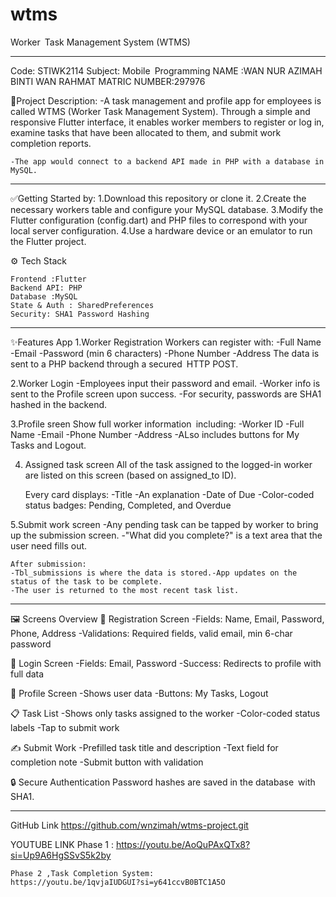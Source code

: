 # wtms

Worker Task Management System (WTMS)
_____________________________________________________________________________________________________________________________________________

Code: STIWK2114 
Subject: Mobile Programming
NAME :WAN NUR AZIMAH BINTI WAN RAHMAT
MATRIC NUMBER:297976


 📱Project Description:
    -A task management and profile app for employees is called WTMS (Worker Task Management System). Through a simple and responsive Flutter interface, it enables worker members to register or log in, examine tasks that have been allocated to them, and submit work completion reports. 

    -The app would connect to a backend API made in PHP with a database in MySQL.
_________________________________________________________________________________________________________________________________________________

✅Getting Started by:
    1.Download this repository or clone it.
    2.Create the necessary workers table and configure your MySQL database.
    3.Modify the Flutter configuration (config.dart) and PHP files to correspond with your local server configuration.
    4.Use a hardware device or an emulator to run the Flutter project.

⚙️ Tech Stack

    Frontend :Flutter
    Backend API: PHP
    Database :MySQL
    State & Auth : SharedPreferences
    Security: SHA1 Password Hashing
 __________________________________________________________________________________________________________________________________________________

✨Features App
1.Worker Registration
    Workers can register with:
    -Full Name
    -Email
    -Password (min 6 characters)
    -Phone Number
    -Address
    The data is sent to a PHP backend through a secured HTTP POST.

2.Worker Login
    -Employees input their password and email.
    -Worker info is sent to the Profile screen upon success.
    -For security, passwords are SHA1 hashed in the backend.

3.Profile sreen
    Show full worker information including:
    -Worker ID
    -Full Name
    -Email
    -Phone Number
    -Address
    -ALso includes buttons for My Tasks and Logout.

4. Assigned task screen
    All of the task assigned to the logged-in worker are listed on this screen (based on assigned_to ID).

    Every card displays:
    -Title
    -An explanation
    -Date of Due
    -Color-coded status badges: Pending, Completed, and Overdue

5.Submit work screen
    -Any pending task can be tapped by worker to bring up the submission screen.
    -"What did you complete?" is a text area that the user need fills out.
    
    After submission:
    -Tbl_submissions is where the data is stored.-App updates on the status of the task to be complete.
    -The user is returned to the most recent task list.

___________________________________________________________________________________________________________________________________________________

🖼️ Screens Overview
📄 Registration Screen
    -Fields: Name, Email, Password, Phone, Address
    -Validations: Required fields, valid email, min 6-char password

🔐 Login Screen
    -Fields: Email, Password
    -Success: Redirects to profile with full data

👤 Profile Screen
    -Shows user data
    -Buttons: My Tasks, Logout

📋 Task List
    -Shows only tasks assigned to the worker
    -Color-coded status labels
    -Tap to submit work

✍️ Submit Work
    -Prefilled task title and description
    -Text field for completion note
    -Submit button with validation

🔒 Secure Authentication
    Password hashes are saved in the database with SHA1.

___________________________________________________________________________________________________________________________________________________

GitHub Link
    https://github.com/wnzimah/wtms-project.git

YOUTUBE LINK 
    Phase 1 : 
    https://youtu.be/AoQuPAxQTx8?si=Up9A6HgSSvS5k2by

    Phase 2 ,Task Completion System:
    https://youtu.be/1qvjaIUDGUI?si=y641ccvB0BTC1A5O
    